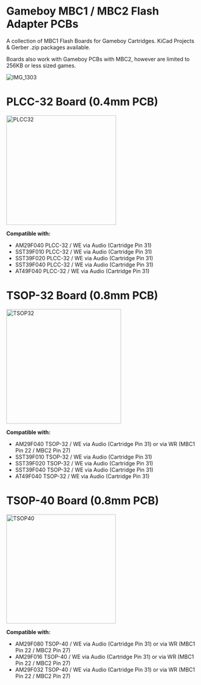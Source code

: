 # Gameboy MBC1 / MBC2 Flash Adapter PCBs
A collection of MBC1 Flash Boards for Gameboy Cartridges. KiCad Projects & Gerber .zip packages available.

Boards also work with Gameboy PCBs with MBC2, however are limited to 256KB or less sized games.

![IMG_1303](https://user-images.githubusercontent.com/31223405/158221592-fe2328dc-01ab-4d1b-806c-c974c95bd931.jpg)

# PLCC-32 Board (0.4mm PCB)

<img width="289" alt="PLCC32" src="https://user-images.githubusercontent.com/31223405/158219059-6b3c137c-ecbb-497b-8fc2-1e467de99747.png">

**Compatible with:**
* AM29F040 PLCC-32 / WE via Audio (Cartridge Pin 31)
* SST39F010 PLCC-32 / WE via Audio (Cartridge Pin 31)
* SST39F020 PLCC-32 / WE via Audio (Cartridge Pin 31)
* SST39F040 PLCC-32 / WE via Audio (Cartridge Pin 31)
* AT49F040 PLCC-32 / WE via Audio (Cartridge Pin 31)

# TSOP-32 Board (0.8mm PCB)

<img width="302" alt="TSOP32" src="https://user-images.githubusercontent.com/31223405/158219066-28f2b281-72d2-411a-928c-4c5fb633e7a1.png">

**Compatible with:**
* AM29F040 TSOP-32 / WE via Audio (Cartridge Pin 31) or via WR (MBC1 Pin 22 / MBC2 Pin 27)
* SST39F010 TSOP-32 / WE via Audio (Cartridge Pin 31)
* SST39F020 TSOP-32 / WE via Audio (Cartridge Pin 31)
* SST39F040 TSOP-32 / WE via Audio (Cartridge Pin 31)
* AT49F040 TSOP-32 / WE via Audio (Cartridge Pin 31)

# TSOP-40 Board (0.8mm PCB)

<img width="288" alt="TSOP40" src="https://user-images.githubusercontent.com/31223405/158219079-293257b6-1af4-4c7b-bc22-ea066ba639c8.png">

**Compatible with:**
* AM29F080 TSOP-40 / WE via Audio (Cartridge Pin 31) or via WR (MBC1 Pin 22 / MBC2 Pin 27)
* AM29F016 TSOP-40 / WE via Audio (Cartridge Pin 31) or via WR (MBC1 Pin 22 / MBC2 Pin 27)
* AM29F032 TSOP-40 / WE via Audio (Cartridge Pin 31) or via WR (MBC1 Pin 22 / MBC2 Pin 27)
